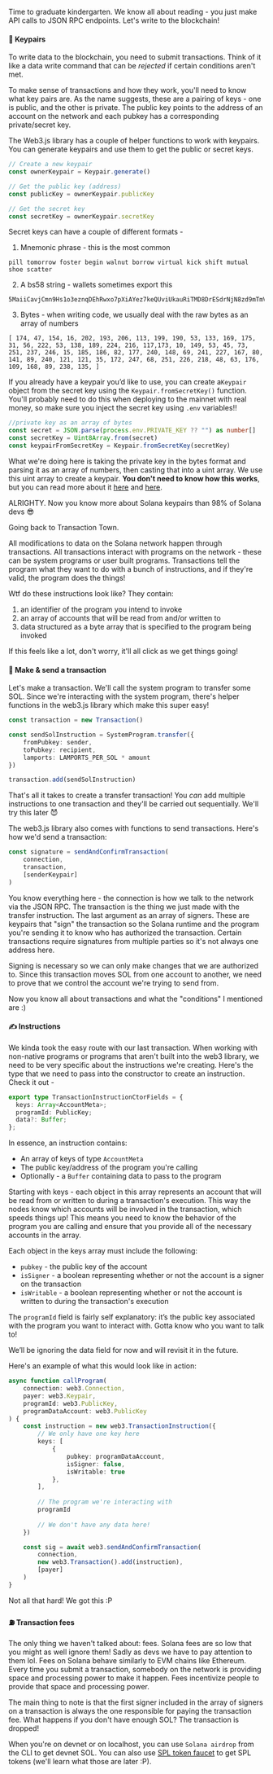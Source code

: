 Time to graduate kindergarten. We know all about reading - you just make API calls to JSON RPC endpoints. Let's write to the blockchain!

#### 🔐 Keypairs
To write data to the blockchain, you need to submit transactions. Think of it like a data write command that can be *rejected* if certain conditions aren't met. 

To make sense of transactions and how they work, you'll need to know what key pairs are. As the name suggests, these are a pairing of keys - one is public, and the other is private. The public key points to the address of an account on the network and each pubkey has a corresponding private/secret key. 

The Web3.js library has a couple of helper functions to work with keypairs. You can generate keypairs and use them to get the public or secret keys.
```ts
// Create a new keypair
const ownerKeypair = Keypair.generate()

// Get the public key (address)
const publicKey = ownerKeypair.publicKey

// Get the secret key
const secretKey = ownerKeypair.secretKey
```

Secret keys can have a couple of different formats - 
1. Mnemonic phrase - this is the most common
```
pill tomorrow foster begin walnut borrow virtual kick shift mutual shoe scatter
```
2. A bs58 string - wallets sometimes export this
```
5MaiiCavjCmn9Hs1o3eznqDEhRwxo7pXiAYez7keQUviUkauRiTMD8DrESdrNjN8zd9mTmVhRvBJeg5vhyvgrAhG
```
3. Bytes - when writing code, we usually deal with the raw bytes as an array of numbers 
```!
[ 174, 47, 154, 16, 202, 193, 206, 113, 199, 190, 53, 133, 169, 175, 31, 56, 222, 53, 138, 189, 224, 216, 117,173, 10, 149, 53, 45, 73, 251, 237, 246, 15, 185, 186, 82, 177, 240, 148, 69, 241, 227, 167, 80, 141, 89, 240, 121, 121, 35, 172, 247, 68, 251, 226, 218, 48, 63, 176, 109, 168, 89, 238, 135, ]
```

If you already have a keypair you’d like to use, you can create a`Keypair` object from the secret key using the `Keypair.fromSecretKey()` function. You'll probably need to do this when deploying to the mainnet with real money, so make sure you inject the secret key using `.env` variables!!

```ts
//private key as an array of bytes
const secret = JSON.parse(process.env.PRIVATE_KEY ?? "") as number[]
const secretKey = Uint8Array.from(secret)
const keypairFromSecretKey = Keypair.fromSecretKey(secretKey)
```

What we're doing here is taking the private key in the bytes format and parsing it as an array of numbers, then casting that into a uint array. We use this uint array to create a keypair. **You don't need to know how this works**, but you can read more about it [here](https://solanacookbook.com/references/keypairs-and-wallets.html) and [here](https://mattmazur.com/2021/11/19/splitting-a-solana-keypair-into-a-public-and-private-keys/).

ALRIGHTY. Now you know more about Solana keypairs than 98% of Solana devs :sunglasses: 

Going back to Transaction Town. 

All modifications to data on the Solana network happen through transactions. All transactions interact with programs on the network - these can be system programs or user built programs. Transactions tell the program what they want to do with a bunch of instructions, and if they're valid, the program does the things!

Wtf do these instructions look like? They contain:
1. an identifier of the program you intend to invoke
2. an array of accounts that will be read from and/or written to
3. data structured as a byte array that is specified to the program being invoked

If this feels like a lot, don't worry, it'll all click as we get things going!

#### 🚆 Make & send a transaction
Let's make a transaction. We'll call the system program to transfer some SOL. Since we're interacting with the system program, there's helper functions in the web3.js library which make this super easy!

```ts
const transaction = new Transaction()

const sendSolInstruction = SystemProgram.transfer({
    fromPubkey: sender,
    toPubkey: recipient,
    lamports: LAMPORTS_PER_SOL * amount
})

transaction.add(sendSolInstruction)
```

That's all it takes to create a transfer transaction! You *can* add multiple instructions to one transaction and they'll be carried out sequentially. We'll try this later 😈

The web3.js library also comes with functions to send transactions. Here's how we'd send a transaction:
```ts
const signature = sendAndConfirmTransaction(
    connection,
    transaction,
    [senderKeypair]
)
```

You know everything here - the connection is how we talk to the network via the JSON RPC. The transaction is the thing we just made with the transfer instruction. The last argument as an array of signers. These are keypairs that "sign" the transaction so the Solana runtime and the program you're sending it to know who has authorized the transaction. Certain transactions require signatures from multiple parties so it's not always one address here.

Signing is necessary so we can only make changes that we are authorized to. Since this transaction moves SOL from one account to another, we need to prove that we control the account we're trying to send from.  

Now you know all about transactions and what the "conditions" I mentioned are :)

#### ✍ Instructions 
We kinda took the easy route with our last transaction. When working with non-native programs or programs that aren't built into the web3 library, we need to be very specific about the instructions we're creating. Here's the type that we need to pass into the constructor to create an instruction. Check it out -
```ts
export type TransactionInstructionCtorFields = {
  keys: Array<AccountMeta>;
  programId: PublicKey;
  data?: Buffer;
};
```

In essence, an instruction contains:
* An array of keys of type `AccountMeta`
* The public key/address of the program you're calling
* Optionally - a `Buffer` containing data to pass to the program

Starting with keys - each object in this array represents an account that will be read from or written to during a transaction's execution. This way the nodes know which accounts will be involved in the transaction, which speeds things up! This means you need to know the behavior of the program you are calling and ensure that you provide all of the necessary accounts in the array.

Each object in the keys array must include the following:

* `pubkey` - the public key of the account
* `isSigner` - a boolean representing whether or not the account is a signer on the transaction
* `isWritable` - a boolean representing whether or not the account is written to during the transaction's execution

The `programId` field is fairly self explanatory: it’s the public key associated with the program you want to interact with. Gotta know who you want to talk to!

We’ll be ignoring the data field for now and will revisit it in the future.

Here's an example of what this would look like in action:
```ts
async function callProgram(
    connection: web3.Connection,
    payer: web3.Keypair,
    programId: web3.PublicKey,
    programDataAccount: web3.PublicKey
) {
    const instruction = new web3.TransactionInstruction({
        // We only have one key here
        keys: [
            {
                pubkey: programDataAccount,
                isSigner: false,
                isWritable: true
            },
        ],
        
        // The program we're interacting with
        programId
        
        // We don't have any data here!
    })

    const sig = await web3.sendAndConfirmTransaction(
        connection,
        new web3.Transaction().add(instruction),
        [payer]
    )
}
```

Not all that hard! We got this :P

#### ⛽ Transaction fees
The only thing we haven't talked about: fees. Solana fees are so low that you might as well ignore them! Sadly as devs we have to pay attention to them lol. Fees on Solana behave similarly to EVM chains like Ethereum. Every time you submit a transaction, somebody on the network is providing space and processing power to make it happen. Fees incentivize people to provide that space and processing power.

The main thing to note is that the first signer included in the array of signers on a transaction is always the one responsible for paying the transaction fee. What happens if you don't have enough SOL? The transaction is dropped! 

When you're on devnet or on localhost, you can use `Solana airdrop` from the CLI to get devnet SOL. You can also use [SPL token faucet](https://spl-token-faucet.com/) to get SPL tokens (we'll learn what those are later :P).